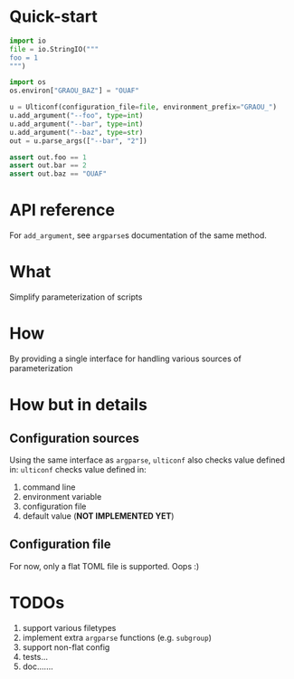 # Quick-start

```python
import io
file = io.StringIO("""
foo = 1
""")

import os
os.environ["GRAOU_BAZ"] = "OUAF"

u = Ulticonf(configuration_file=file, environment_prefix="GRAOU_")
u.add_argument("--foo", type=int)
u.add_argument("--bar", type=int)
u.add_argument("--baz", type=str)
out = u.parse_args(["--bar", "2"])

assert out.foo == 1
assert out.bar == 2
assert out.baz == "OUAF"
```

# API reference

For `add_argument`, see `argparse`s documentation of the same method.


# What

Simplify parameterization of scripts

# How

By providing a single interface for handling various sources of parameterization

# How but in details

## Configuration sources

Using the same interface as `argparse`, `ulticonf` also checks value defined in:
`ulticonf` checks value defined in:

1. command line
2. environment variable
3. configuration file
4. default value (**NOT IMPLEMENTED YET**)

## Configuration file

For now, only a flat TOML file is supported. Oops :)


# TODOs

1. support various filetypes
2. implement extra `argparse` functions (e.g. `subgroup`)
3. support non-flat config
4. tests...
5. doc.......
